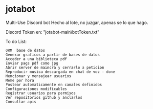 # jotabot
Multi-Use Discord bot
Hecho al lote, no juzgar, apenas se lo que hago.

Discord Token en: "jotabot-main\botToken.txt"


To do List:

    ORM  base de datos
    Generar graficos a partir de bases de datos
    Acceder a una biblioteca pdf
    Enviar pags pdf como jpg
    Abrir server de maincra y cerrarlo a peticion
    Reproducir musica descargada en chat de voz - done
    Mencionar y mensajear usuarios
    Meme por hora
    Postear automaticamente en canales definidos
    Configuraciones modificables
    Registrar usuarios para permisos
    Ver repositorios github y anclarlos
    Consultar apis 





    
